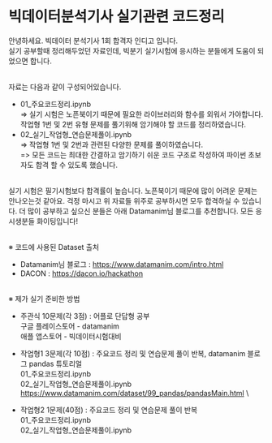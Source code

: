 # 빅데이터분석기사 실기관련 코드정리

안녕하세요. 빅데이터 분석기사 1회 합격자 인디고 입니다.  \
실기 공부할때 정리해두었던 자료인데, 빅분기 실기시험에 응시하는 분들에게 도움이 되었으면 합니다. </br> </br>

자료는 다음과 같이 구성되어있습니다.
- 01_주요코드정리.ipynb \
  => 실기 시험은 노픈북이기 때문에 필요한 라이브러리와 함수를 외워서 가야합니다. 작업형 1번 및 2번 유형 문제를 풀기위해 암기해야 할 코드를 정리하였습니다.
- 02_실기_작업형_연습문제풀이.ipynb \
  => 작업형 1번 및 2번과 관련된 다양한 문제를 풀이하였습니다. \
  => 모든 코드는 최대한 간결하고 암기하기 쉬운 코드 구조로 작성하여 파이썬 초보자도 합격 할 수 있도록 했습니다. </br> </br>


실기 시험은 필기시험보다 합격률이 높습니다. 노픈북이기 때문에 많이 어려운 문제는 안나오는것 같아요. 걱정 마시고 위 자료들 위주로 공부하시면 모두 합격하실 수 있습니다. 더 많이 공부하고 싶으신 분들은 아래 Datamanim님 블로그를 추천합니다. 모든 응시생분들 화이팅입니다! </br> </br>

※ 코드에 사용된 Dataset 출처
 - Datamanim님 블로그 : https://www.datamanim.com/intro.html
 - DACON : https://dacon.io/hackathon </br> </br>


※ 제가 실기 준비한 방법
- 주관식 10문제(각 3점) : 어플로 단답형 공부 \
   구글 플레이스토어 - datamanim \
   애플 앱스토어 - 빅데이터시험대비

- 작업형1 3문제(각 10점) : 주요코드 정리 및 연습문제 풀이 반복, datamanim 블로그 pandas 튜토리얼 \
01_주요코드정리.ipynb \
02_실기_작업형_연습문제풀이.ipynb  \
https://www.datamanim.com/dataset/99_pandas/pandasMain.html \


- 작업형2 1문제(40점) : 주요코드 정리 및 연습문제 풀이 반복 \
01_주요코드정리.ipynb \
02_실기_작업형_연습문제풀이.ipynb

